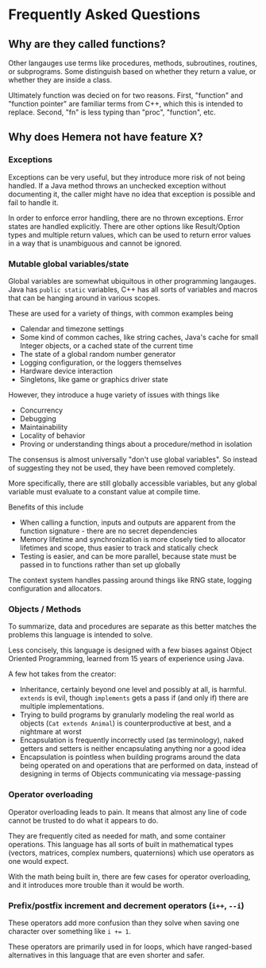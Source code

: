 # Frequently Asked Questions

## Why are they called functions?

Other langauges use terms like procedures, methods, subroutines, routines, or subprograms. Some distinguish based on whether they return a value, or whether they are inside a class.

Ultimately function was decied on for two reasons. First, "function" and "function pointer" are familiar terms from C++, which this is intended to replace. Second, "fn" is less typing than "proc", "function", etc.

## Why does Hemera not have feature X?

### Exceptions

Exceptions can be very useful, but they introduce more risk of not being handled. If a Java method throws an unchecked exception without documenting it, the caller might have no idea that exception is possible and fail to handle it.

In order to enforce error handling, there are no thrown exceptions. Error states are handled explicitly. There are other options like Result/Option types and multiple return values, which can be used to return error values in a way that is unambiguous and cannot be ignored.

### Mutable global variables/state

Global variables are somewhat ubiquitous in other programming langauges. Java has `public static` variables, C++ has all sorts of variables and macros that can be hanging around in various scopes.

These are used for a variety of things, with common examples being

* Calendar and timezone settings
* Some kind of common caches, like string caches, Java's cache for small Integer objects, or a cached state of the current time
* The state of a global random number generator
* Logging configuration, or the loggers themselves
* Hardware device interaction
* Singletons, like game or graphics driver state

However, they introduce a huge variety of issues with things like

* Concurrency
* Debugging
* Maintainability
* Locality of behavior
* Proving or understanding things about a procedure/method in isolation

The consensus is almost universally "don't use global variables". So instead of suggesting they not be used, they have been removed completely.

More specifically, there are still globally accessible variables, but any global variable must evaluate to a constant value at compile time.

Benefits of this include

* When calling a function, inputs and outputs are apparent from the function signature - there are no secret dependencies
* Memory lifetime and synchronization is more closely tied to allocator lifetimes and scope, thus easier to track and statically check
* Testing is easier, and can be more parallel, because state must be passed in to functions rather than set up globally

The context system handles passing around things like RNG state, logging configuration and allocators. 

### Objects / Methods

To summarize, data and procedures are separate as this better matches the problems this language is intended to solve.

Less concisely, this language is designed with a few biases against Object Oriented Programming, learned from 15 years of experience using Java.

A few hot takes from the creator:

* Inheritance, certainly beyond one level and possibly at all, is harmful. `extends` is evil, though `implements` gets a pass if (and only if) there are multiple implementations.
* Trying to build programs by granularly modeling the real world as objects (`Cat extends Animal`) is counterproductive at best, and a nightmare at worst
* Encapsulation is frequently incorrectly used (as terminology), naked getters and setters is neither encapsulating anything nor a good idea
* Encapsulation is pointless when building programs around the data being operated on and operations that are performed on data, instead of designing in terms of Objects communicating via message-passing

### Operator overloading

Operator overloading leads to pain. It means that almost any line of code cannot be trusted to do what it appears to do.

They are frequently cited as needed for math, and some container operations. This language has all sorts of built in mathematical types (vectors, matrices, complex numbers, quaternions) which use operators as one would expect. 

With the math being built in, there are few cases for operator overloading, and it introduces more trouble than it would be worth.

### Prefix/postfix increment and decrement operators (`i++`, `--i`)

These operators add more confusion than they solve when saving one character over something like `i += 1`.

These operators are primarily used in for loops, which have ranged-based alternatives in this language that are even shorter and safer.
